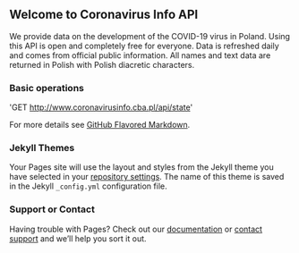 ## Welcome to Coronavirus Info API

We provide data on the development of the COVID-19 virus in Poland. Using this API is open and completely free for everyone. Data is refreshed daily and comes from official public information. All names and text data are returned in Polish with Polish diacretic characters.

### Basic operations


'GET http://www.coronavirusinfo.cba.pl/api/state'


For more details see [GitHub Flavored Markdown](https://guides.github.com/features/mastering-markdown/).

### Jekyll Themes

Your Pages site will use the layout and styles from the Jekyll theme you have selected in your [repository settings](https://github.com/jangildev/coronavirus-info-api/settings). The name of this theme is saved in the Jekyll `_config.yml` configuration file.

### Support or Contact

Having trouble with Pages? Check out our [documentation](https://help.github.com/categories/github-pages-basics/) or [contact support](https://github.com/contact) and we’ll help you sort it out.
